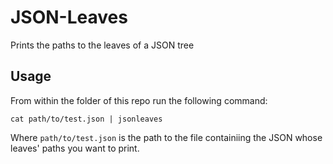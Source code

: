 # JSON-Leaves
Prints the paths to the leaves of a JSON tree

## Usage
From within the folder of this repo run the following command:
```
cat path/to/test.json | jsonleaves
```

Where `path/to/test.json` is the path to the file containiing the JSON whose leaves' paths you want to print.
